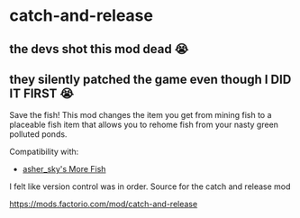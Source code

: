 # catch-and-release

## the devs shot this mod dead 😭
## they silently patched the game even though I DID IT FIRST 😭

Save the fish! This mod changes the item you get from mining fish to a placeable fish item that allows you to rehome fish from your nasty green polluted ponds.

Compatibility with:
- [asher_sky's More Fish](https://mods.factorio.com/mod/more-fish)

I felt like version control was in order. Source for the catch and release mod

https://mods.factorio.com/mod/catch-and-release
